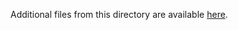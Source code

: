 Additional files from this directory are available [here]([https://wutwaw-my.sharepoint.com/:u:/g/personal/01151435_pw_edu_pl/EfFkr4NY3-JBv6oysVNuU4EBp6hUs5_RDv4HMjzKErGuNQ?e=rwtHyj).

